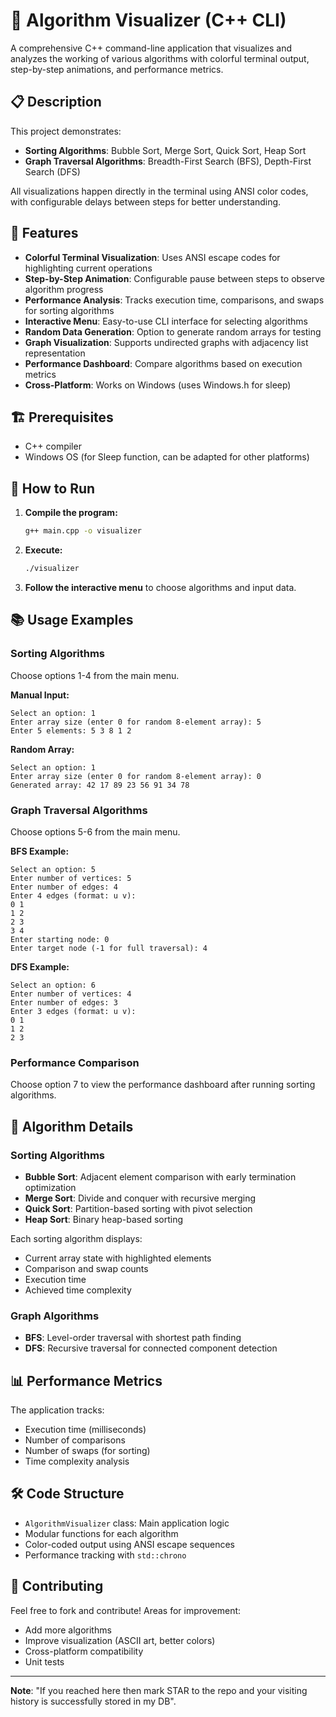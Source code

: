 # 🧠 Algorithm Visualizer (C++ CLI)

A comprehensive C++ command-line application that visualizes and analyzes the working of various algorithms with colorful terminal output, step-by-step animations, and performance metrics.

## 📋 Description

This project demonstrates:
- **Sorting Algorithms**: Bubble Sort, Merge Sort, Quick Sort, Heap Sort
- **Graph Traversal Algorithms**: Breadth-First Search (BFS), Depth-First Search (DFS)

All visualizations happen directly in the terminal using ANSI color codes, with configurable delays between steps for better understanding.

## 🚀 Features

- **Colorful Terminal Visualization**: Uses ANSI escape codes for highlighting current operations
- **Step-by-Step Animation**: Configurable pause between steps to observe algorithm progress
- **Performance Analysis**: Tracks execution time, comparisons, and swaps for sorting algorithms
- **Interactive Menu**: Easy-to-use CLI interface for selecting algorithms
- **Random Data Generation**: Option to generate random arrays for testing
- **Graph Visualization**: Supports undirected graphs with adjacency list representation
- **Performance Dashboard**: Compare algorithms based on execution metrics
- **Cross-Platform**: Works on Windows (uses Windows.h for sleep)

## 🏗️ Prerequisites

- C++ compiler
- Windows OS (for Sleep function, can be adapted for other platforms)

## 🏃 How to Run

1. **Compile the program:**
   ```bash
   g++ main.cpp -o visualizer
   ```

2. **Execute:**
   ```bash
   ./visualizer
   ```

3. **Follow the interactive menu** to choose algorithms and input data.

## 📚 Usage Examples

### Sorting Algorithms
Choose options 1-4 from the main menu.

**Manual Input:**
```
Select an option: 1
Enter array size (enter 0 for random 8-element array): 5
Enter 5 elements: 5 3 8 1 2
```

**Random Array:**
```
Select an option: 1
Enter array size (enter 0 for random 8-element array): 0
Generated array: 42 17 89 23 56 91 34 78
```

### Graph Traversal Algorithms
Choose options 5-6 from the main menu.

**BFS Example:**
```
Select an option: 5
Enter number of vertices: 5
Enter number of edges: 4
Enter 4 edges (format: u v):
0 1
1 2
2 3
3 4
Enter starting node: 0
Enter target node (-1 for full traversal): 4
```

**DFS Example:**
```
Select an option: 6
Enter number of vertices: 4
Enter number of edges: 3
Enter 3 edges (format: u v):
0 1
1 2
2 3
```

### Performance Comparison
Choose option 7 to view the performance dashboard after running sorting algorithms.

## 🧩 Algorithm Details

### Sorting Algorithms
- **Bubble Sort**: Adjacent element comparison with early termination optimization
- **Merge Sort**: Divide and conquer with recursive merging
- **Quick Sort**: Partition-based sorting with pivot selection
- **Heap Sort**: Binary heap-based sorting

Each sorting algorithm displays:
- Current array state with highlighted elements
- Comparison and swap counts
- Execution time
- Achieved time complexity

### Graph Algorithms
- **BFS**: Level-order traversal with shortest path finding
- **DFS**: Recursive traversal for connected component detection

## 📊 Performance Metrics

The application tracks:
- Execution time (milliseconds)
- Number of comparisons
- Number of swaps (for sorting)
- Time complexity analysis

## 🛠️ Code Structure

- `AlgorithmVisualizer` class: Main application logic
- Modular functions for each algorithm
- Color-coded output using ANSI escape sequences
- Performance tracking with `std::chrono`

## 🤝 Contributing

Feel free to fork and contribute! Areas for improvement:
- Add more algorithms
- Improve visualization (ASCII art, better colors)
- Cross-platform compatibility
- Unit tests

---

**Note**: "If you reached here then mark STAR to the repo and your visiting history is successfully stored in my DB".
